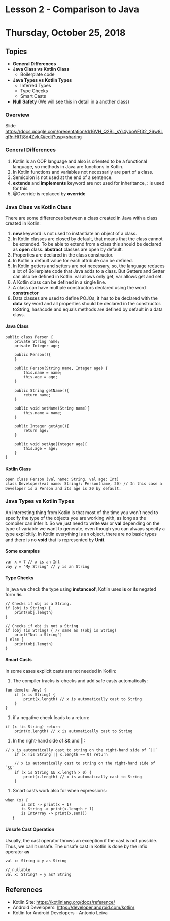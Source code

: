 # Lesson 2 - Comparison to Java
# Thursday, October 25, 2018

## Topics
* **General Differences**
* **Java Class vs Kotlin Class**
    * Boilerplate code
* **Java Types vs Kotlin Types**
    * Inferred Types
    * Type Checks
    * Smart Casts
* **Null Safety** (We will see this in detail in a another class)

### Overview
Slide https://docs.google.com/presentation/d/16VH_Q2BL_sYr4yboAFf32_26w8LqRniHtTt8d4ZvluQ/edit?usp=sharing

### General Differences
1. Kotlin is an OOP language and also is oriented to be a functional language, so methods in Java are functions in Kotlin.
1. In Kotlin functions and variables not necessarily are part of a class.
1. Semicolon is not used at the end of a sentence.
1. **extends** and **implements** keyword are not used for inheritance, : is used for this.
1. @Override is replaced by **override**

### Java Class vs Kotlin Class
There are some differences between a class created in Java with a class created in Kotlin:
1. **new** keyword is not used to instantiate an object of a class.
1. In Kotlin classes are closed by default, that means that the class cannot be extended. To be able to extend
from a class this should be declared as **open** class. **abstract** classes are open by default.
1. Properties are declared in the class constructor.
1. In Kotlin a default value for each attribute can be defined.
1. In Kotlin getters and setters are not necessary, so, the language reduces a lot of Boilerplate code that Java adds to a class.
But Getters and Setter can also be defined in Kotlin. val allows only get, var allows get and set.
1. A Kotlin class can be defined in a single line.
1. A class can have multiple constructors declared using the word **constructor**
1. Data classes are used to define POJOs, it has to be declared with the **data** key word and all properties
should be declared in the constructor. toString, hashcode and equals methods are defined by default in a data class.

#### Java Class
```
public class Person {
    private String name;
    private Integer age;

    public Person(){
    }

    public Person(String name, Integer age) {
        this.name = name;
        this.age = age;
    }

    public String getName(){
        return name;
    }

    public void setName(String name){
        this.name = name;
    }

    public Integer getAge(){
        return age;
    }

    public void setAge(Integer age){
        this.age = age;
    }
}
```
#### Kotlin Class
```
open class Person (val name: String, val age: Int)
class Developer(val name: String): Person(name, 20) // In this case a Developer is a Person and its age is 20 by default.
```

### Java Types vs Kotlin Types
An interesting thing from Kotlin is that most of the time you won’t need to specify the type of the objects you are working with, 
as long as the compiler can infer it.
So we just need to write **var** or **val** depending on the type of variable we want to generate, even though you can always 
specify a type explicitily.
In Kotlin everything is an object, there are no basic types and there is no **void** that is represented by **Unit**. 

#### Some examples
```
var x = 7 // x is an Int
vay y = "My String" // y is an String
```

#### Type Checks
In java we check the type using **instanceof**, Kotlin uses **is** or its negated form **!is**

```
// Checks if obj is a String.
if (obj is String) {
    print(obj.length)
}

// Checks if obj is not a String
if (obj !is String) { // same as !(obj is String)
    print("Not a String")
} else {
    print(obj.length)
}
```

#### Smart Casts
In some cases explicit casts are not needed in Kotlin:

1. The compiler tracks is-checks and add safe casts automatically:
```
fun demo(x: Any) {
    if (x is String) {
        print(x.length) // x is automatically cast to String
    }
}
```

1. if a negative check leads to a return:
```
if (x !is String) return
    print(x.length) // x is automatically cast to String
```

1. In the right-hand side of && and ||:
```
// x is automatically cast to string on the right-hand side of `||`
    if (x !is String || x.length == 0) return

    // x is automatically cast to string on the right-hand side of `&&`
    if (x is String && x.length > 0) {
        print(x.length) // x is automatically cast to String
    }
```

1. Smart casts work also for when expressions: 
```
when (x) {
       is Int -> print(x + 1)
       is String -> print(x.length + 1)
       is IntArray -> print(x.sum())
   }
```

#### Unsafe Cast Operation
Usually, the cast operator throws an exception if the cast is not possible. 
Thus, we call it unsafe. The unsafe cast in Kotlin is done by the infix operator **as**
```
val x: String = y as String

// nullable
val x: String? = y as? String
```

## References
* Kotlin Site: https://kotlinlang.org/docs/reference/
* Android Developers: https://developer.android.com/kotlin/
* Kotlin for Android Developers - Antonio Leiva